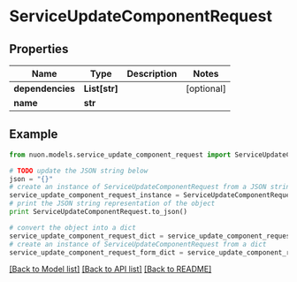 # ServiceUpdateComponentRequest


## Properties

Name | Type | Description | Notes
------------ | ------------- | ------------- | -------------
**dependencies** | **List[str]** |  | [optional] 
**name** | **str** |  | 

## Example

```python
from nuon.models.service_update_component_request import ServiceUpdateComponentRequest

# TODO update the JSON string below
json = "{}"
# create an instance of ServiceUpdateComponentRequest from a JSON string
service_update_component_request_instance = ServiceUpdateComponentRequest.from_json(json)
# print the JSON string representation of the object
print ServiceUpdateComponentRequest.to_json()

# convert the object into a dict
service_update_component_request_dict = service_update_component_request_instance.to_dict()
# create an instance of ServiceUpdateComponentRequest from a dict
service_update_component_request_form_dict = service_update_component_request.from_dict(service_update_component_request_dict)
```
[[Back to Model list]](../README.md#documentation-for-models) [[Back to API list]](../README.md#documentation-for-api-endpoints) [[Back to README]](../README.md)


